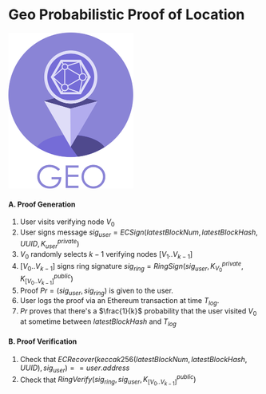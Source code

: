 # Geo Probabilistic Proof of Location

![logo](https://raw.githubusercontent.com/GeoProof/geoproof.github.io/master/img/geo_3.png)

#### A. Proof Generation

1. User visits verifying node $V_0$
2. User signs message $sig_{user} = ECSign(latestBlockNum, latestBlockHash, UUID, K^{private}_{user})$
3. $V_0$ randomly selects $k-1$ verifying nodes $[V_1..V_{k-1}]$
4. $[V_0..V_{k-1}]$ signs ring signature $sig_{ring} = RingSign(sig_{user}, K^{private}_{V_0}, K^{public}_{[V_0..V_{k-1}]})$
5. Proof $Pr = (sig_{user}, sig_{ring})$ is given to the user.
6. User logs the proof via an Ethereum transaction at time $T_{log}​$.
7. $Pr$ proves that there's a $\frac{1}{k}$ probability that the user visited $V_0$ at sometime between $latestBlockHash$ and $T_{log}$

#### B. Proof Verification

1. Check that $ECRecover(keccak256(latestBlockNum, latestBlockHash, UUID), sig_{user}) == user.address$
2. Check that $RingVerify(sig_{ring}, sig_{user}, K^{public}_{[V_0..V_{k-1}]})$

